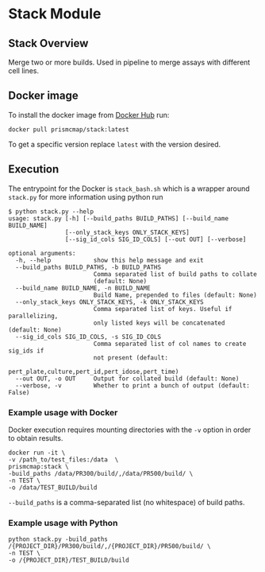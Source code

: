 # Stack Module
## Stack Overview


Merge two or more builds. Used in pipeline to merge assays with different cell lines.

## Docker image

To install the docker image from [Docker Hub](https://hub.docker.com/repository/docker/prismcmap/stack) run:

```
docker pull prismcmap/stack:latest
```

To get a specific version replace `latest` with the version desired.

## Execution

The entrypoint for the Docker is `stack_bash.sh` which is a wrapper around `stack.py` for more information using python run

```
$ python stack.py --help
usage: stack.py [-h] [--build_paths BUILD_PATHS] [--build_name BUILD_NAME]
                [--only_stack_keys ONLY_STACK_KEYS]
                [--sig_id_cols SIG_ID_COLS] [--out OUT] [--verbose]

optional arguments:
  -h, --help            show this help message and exit
  --build_paths BUILD_PATHS, -b BUILD_PATHS
                        Comma separated list of build paths to collate
                        (default: None)
  --build_name BUILD_NAME, -n BUILD_NAME
                        Build Name, prepended to files (default: None)
  --only_stack_keys ONLY_STACK_KEYS, -k ONLY_STACK_KEYS
                        Comma separated list of keys. Useful if parallelizing,
                        only listed keys will be concatenated (default: None)
  --sig_id_cols SIG_ID_COLS, -s SIG_ID_COLS
                        Comma separated list of col names to create sig_ids if
                        not present (default:
                        pert_plate,culture,pert_id,pert_idose,pert_time)
  --out OUT, -o OUT     Output for collated build (default: None)
  --verbose, -v         Whether to print a bunch of output (default: False)
```

### Example usage with Docker
Docker execution requires mounting directories with the `-v` option in order to obtain results.


```
docker run -it \
-v /path_to/test_files:/data  \
prismcmap:stack \
-build_paths /data/PR300/build/,/data/PR500/build/ \
-n TEST \
-o /data/TEST_BUILD/build
```

`--build_paths` is a comma-separated list (no whitespace) of build paths.


### Example usage with Python

```
python stack.py -build_paths /{PROJECT_DIR}/PR300/build/,/{PROJECT_DIR}/PR500/build/ \
-n TEST \
-o /{PROJECT_DIR}/TEST_BUILD/build
```
